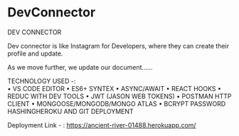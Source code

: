 # DevConnector
DEV CONNECTOR

Dev connector is like Instagram for Developers, where they can create their profile and update. 


As we move further, we update our document…...

TECHNOLOGY USED -:  
•	VS CODE EDITOR
•	ES6+ SYNTEX
•	ASYNC/AWAIT
•	REACT HOOKS
•	REDUC WITH DEV TOOLS
•	JWT (JASON WEB TOKENS)
•	POSTMAN HTTP CLIENT
•	MONGOOSE/MONGODB/MONGO ATLAS
•	BCRYPT PASSWORD HASHINGHEROKU AND GIT DEPLOYMENT


Deployment Link - : https://ancient-river-01488.herokuapp.com/
